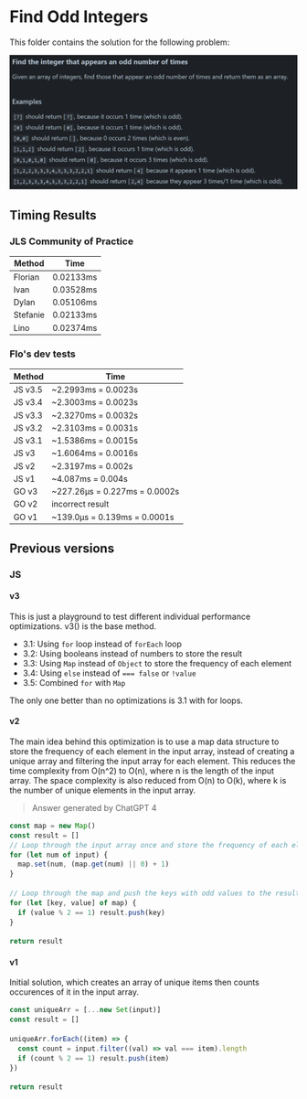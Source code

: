 # Find Odd Integers

This folder contains the solution for the following problem:

![Problem](problem.png)

## Timing Results

### JLS Community of Practice

| Method | Time |
| - | - |
| Florian | 0.02133ms |
| Ivan | 0.03528ms |
| Dylan | 0.05106ms |
| Stefanie | 0.02133ms |
| Lino | 0.02374ms |

### Flo's dev tests

| Method | Time |
| - | - |
| JS v3.5 | ~2.2993ms = 0.0023s |
| JS v3.4 | ~2.3003ms = 0.0023s |
| JS v3.3 | ~2.3270ms = 0.0032s |
| JS v3.2 | ~2.3103ms = 0.0031s |
| JS v3.1 | ~1.5386ms = 0.0015s |
| JS v3 | ~1.6064ms = 0.0016s |
| JS v2 | ~2.3197ms = 0.002s |
| JS v1 | ~4.087ms = 0.004s |
| GO v3 | ~227.26μs = 0.227ms = 0.0002s |
| GO v2 | incorrect result |
| GO v1 | ~139.0μs = 0.139ms = 0.0001s |

## Previous versions

### JS

#### v3

This is just a playground to test different individual performance optimizations. v3() is the base method.

- 3.1: Using `for` loop instead of `forEach` loop
- 3.2: Using booleans instead of numbers to store the result
- 3.3: Using `Map` instead of `Object` to store the frequency of each element
- 3.4: Using `else` instead of `=== false` or `!value`
- 3.5: Combined `for` with `Map`

The only one better than no optimizations is 3.1 with for loops.

#### v2

The main idea behind this optimization is to use a map data structure to store
 the frequency of each element in the input array, instead of creating a unique
 array and filtering the input array for each element. This reduces the time
 complexity from O(n^2) to O(n), where n is the length of the input array. The
 space complexity is also reduced from O(n) to O(k), where k is the number of
 unique elements in the input array.

> Answer generated by ChatGPT 4

```js
const map = new Map()
const result = []
// Loop through the input array once and store the frequency of each element
for (let num of input) {
  map.set(num, (map.get(num) || 0) + 1)
}

// Loop through the map and push the keys with odd values to the result array
for (let [key, value] of map) {
  if (value % 2 == 1) result.push(key)
}

return result
```

#### v1

Initial solution, which creates an array of unique items then counts occurences of it in the input array.

```js
const uniqueArr = [...new Set(input)]
const result = []

uniqueArr.forEach((item) => {
  const count = input.filter((val) => val === item).length
  if (count % 2 == 1) result.push(item)
})

return result
```
